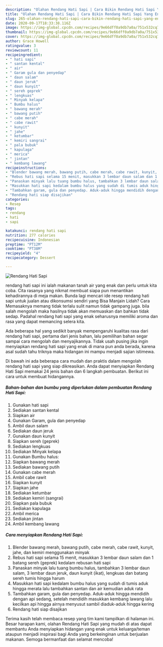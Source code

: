 ```yaml
---
description: "Olahan Rendang Hati Sapi | Cara Bikin Rendang Hati Sapi Yang Enak Dan Lezat"
title: "Olahan Rendang Hati Sapi | Cara Bikin Rendang Hati Sapi Yang Enak Dan Lezat"
slug: 265-olahan-rendang-hati-sapi-cara-bikin-rendang-hati-sapi-yang-enak-dan-lezat
date: 2020-09-17T18:33:38.116Z
image: https://img-global.cpcdn.com/recipes/9e66dff0a9db7a0a/751x532cq70/rendang-hati-sapi-foto-resep-utama.jpg
thumbnail: https://img-global.cpcdn.com/recipes/9e66dff0a9db7a0a/751x532cq70/rendang-hati-sapi-foto-resep-utama.jpg
cover: https://img-global.cpcdn.com/recipes/9e66dff0a9db7a0a/751x532cq70/rendang-hati-sapi-foto-resep-utama.jpg
author: Grace Howell
ratingvalue: 3
reviewcount: 11
recipeingredient:
- " hati sapi"
- " santan kental"
- " air"
- " Garam gula dan penyedap"
- " daun salam"
- " daun jeruk"
- " daun kunyit"
- " sereh geprek"
- " lengkuas"
- " Minyak kelapa"
- " Bumbu halus"
- " bawang merah"
- " bawang putih"
- " cabe merah"
- " cabe rawit"
- " kunyit"
- " jahe"
- " ketumbar"
- " kemiri sangrai"
- " pala bubuk"
- " kapulaga"
- " merica"
- " jintan"
- " kembang lawang"
recipeinstructions:
- "Blender bawang merah, bawang putih, cabe merah, cabe rawit, kunyit, jahe, dan kemiri menggunakan minyak"
- "Rebus hati sapi selama 15 menit, masukkan 3 lembar daun salam dan 1 batang sereh (geprek) kedalam rebusan hati sapi"
- "Panaskan minyak lalu tuang bumbu halus, tambahkan 3 lembar daun salam, 3 lembar daun jeruk, daun kunyit (ikat), lengkuas dan batang sereh tumis hingga harum"
- "Masukkan hati sapi kedalam bumbu halus yang sudah di tumis aduk hingga merata lalu tambahkan santan dan air kemudian aduk rata"
- "Tambahkan garam, gula dan penyedap. Aduk-aduk hingga mendidih dengan api sedang, setelah mendidih masukkan kembang lawang lalu kecilkan api hingga airnya menyusut sambil diaduk-aduk hingga kering"
- "Rendang hati siap disajikan"
categories:
- Resep
tags:
- rendang
- hati
- sapi

katakunci: rendang hati sapi 
nutrition: 277 calories
recipecuisine: Indonesian
preptime: "PT12M"
cooktime: "PT38M"
recipeyield: "4"
recipecategory: Dessert

---
```



![Rendang Hati Sapi](https://img-global.cpcdn.com/recipes/9e66dff0a9db7a0a/751x532cq70/rendang-hati-sapi-foto-resep-utama.jpg)


rendang hati sapi ini ialah makanan tanah air yang enak dan perlu untuk kita coba. Cita rasanya yang nikmat membuat siapa pun menantikan kehadirannya di meja makan.
Bunda lagi mencari ide resep rendang hati sapi untuk jualan atau dikonsumsi sendiri yang Bisa Manjain Lidah? Cara Memasaknya memang tidak terlalu sulit namun tidak gampang juga. bila salah mengolah maka hasilnya tidak akan memuaskan dan bahkan tidak sedap. Padahal rendang hati sapi yang enak seharusnya memiliki aroma dan rasa yang dapat memancing selera kita.



Ada beberapa hal yang sedikit banyak mempengaruhi kualitas rasa dari rendang hati sapi, pertama dari jenis bahan, lalu pemilihan bahan segar sampai cara mengolah dan menyajikannya. Tidak usah pusing jika ingin menyiapkan rendang hati sapi yang enak di mana pun anda berada, karena asal sudah tahu triknya maka hidangan ini mampu menjadi sajian istimewa.


Di bawah ini ada beberapa cara mudah dan praktis dalam mengolah rendang hati sapi yang siap dikreasikan. Anda dapat menyiapkan Rendang Hati Sapi memakai 24 jenis bahan dan 6 langkah pembuatan. Berikut ini cara untuk membuat hidangannya.

<!--inarticleads1-->

##### Bahan-bahan dan bumbu yang diperlukan dalam pembuatan Rendang Hati Sapi:

1. Gunakan  hati sapi
1. Sediakan  santan kental
1. Siapkan  air
1. Gunakan  Garam, gula dan penyedap
1. Ambil  daun salam
1. Sediakan  daun jeruk
1. Gunakan  daun kunyit
1. Siapkan  sereh (geprek)
1. Sediakan  lengkuas
1. Sediakan  Minyak kelapa
1. Gunakan  Bumbu halus:
1. Siapkan  bawang merah
1. Sediakan  bawang putih
1. Gunakan  cabe merah
1. Ambil  cabe rawit
1. Siapkan  kunyit
1. Siapkan  jahe
1. Sediakan  ketumbar
1. Sediakan  kemiri (sangrai)
1. Siapkan  pala bubuk
1. Sediakan  kapulaga
1. Ambil  merica
1. Sediakan  jintan
1. Ambil  kembang lawang




<!--inarticleads2-->

##### Cara menyiapkan Rendang Hati Sapi:

1. Blender bawang merah, bawang putih, cabe merah, cabe rawit, kunyit, jahe, dan kemiri menggunakan minyak
1. Rebus hati sapi selama 15 menit, masukkan 3 lembar daun salam dan 1 batang sereh (geprek) kedalam rebusan hati sapi
1. Panaskan minyak lalu tuang bumbu halus, tambahkan 3 lembar daun salam, 3 lembar daun jeruk, daun kunyit (ikat), lengkuas dan batang sereh tumis hingga harum
1. Masukkan hati sapi kedalam bumbu halus yang sudah di tumis aduk hingga merata lalu tambahkan santan dan air kemudian aduk rata
1. Tambahkan garam, gula dan penyedap. Aduk-aduk hingga mendidih dengan api sedang, setelah mendidih masukkan kembang lawang lalu kecilkan api hingga airnya menyusut sambil diaduk-aduk hingga kering
1. Rendang hati siap disajikan




Terima kasih telah membaca resep yang tim kami tampilkan di halaman ini. Besar harapan kami, olahan Rendang Hati Sapi yang mudah di atas dapat membantu Anda menyiapkan hidangan yang enak untuk keluarga/teman ataupun menjadi inspirasi bagi Anda yang berkeinginan untuk berjualan makanan. Semoga bermanfaat dan selamat mencoba!
